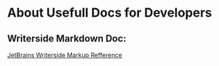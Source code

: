 # About Usefull Docs for Developers

## Writerside Markdown Doc:

[JetBrains Writerside Markup Refference](https://www.jetbrains.com/help/writerside/markup-reference.html?keymap=GNOME)
